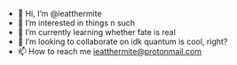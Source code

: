 - 👋 Hi, I’m @ieatthermite
- 👀 I’m interested in things n such
- 🌱 I’m currently learning whether fate is real
- 💞️ I’m looking to collaborate on idk quantum is cool, right?
- 📫 How to reach me ieatthermite@protonmail.com

<!---
ieatthermite/ieatthermite is a ✨ special ✨ repository because its `README.md` (this file) appears on your GitHub profile.
You can click the Preview link to take a look at your changes.
--->
